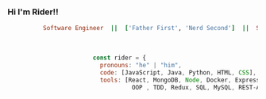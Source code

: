 ### Hi I'm Rider!!                                                  

```ruby
          Software Engineer  ||  ['Father First', 'Nerd Second']  ||  SFSU Grad & UC Davis Certified
```
<br>

```javascript
                        const rider = {
                          pronouns: "he" | "him",
                          code: [JavaScript, Java, Python, HTML, CSS],
                          tools: [React, MongoDB, Node, Docker, Express.js,
                                   OOP , TDD, Redux, SQL, MySQL, REST-APIs]
```
